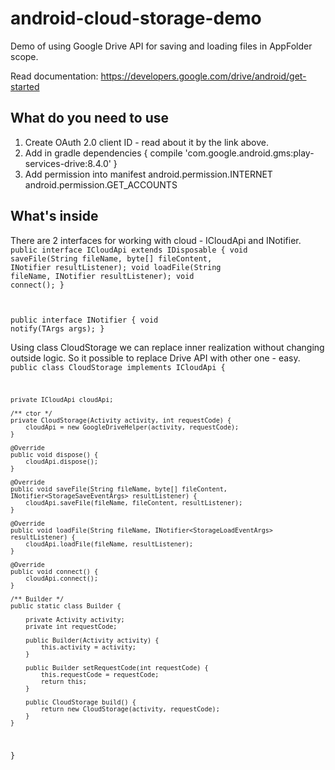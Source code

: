 # android-cloud-storage-demo
Demo of using Google Drive API for saving and loading files in AppFolder scope.

Read documentation: https://developers.google.com/drive/android/get-started


## What do you need to use

1. Create OAuth 2.0 client ID - read about it by the link above.
2. Add in gradle 
dependencies {
    compile 'com.google.android.gms:play-services-drive:8.4.0'
}
3. Add permission into manifest
android.permission.INTERNET
android.permission.GET_ACCOUNTS


## What's inside

There are 2 interfaces for working with cloud - ICloudApi and INotifier.
<code>
public interface ICloudApi extends IDisposable {
    void saveFile(String fileName, byte[] fileContent, INotifier<StorageSaveEventArgs> resultListener);
    void loadFile(String fileName, INotifier<StorageLoadEventArgs> resultListener);
    void connect();
}

public interface INotifier<TArgs extends EventArgs> {
    void notify(TArgs args);
}
</code>

Using class CloudStorage we can replace inner realization without changing outside logic.
So it possible to replace Drive API with other one - easy.
<code>
public class CloudStorage implements ICloudApi {

    private ICloudApi cloudApi;

    /** ctor */
    private CloudStorage(Activity activity, int requestCode) {
        cloudApi = new GoogleDriveHelper(activity, requestCode);
    }

    @Override
    public void dispose() {
        cloudApi.dispose();
    }

    @Override
    public void saveFile(String fileName, byte[] fileContent, INotifier<StorageSaveEventArgs> resultListener) {
        cloudApi.saveFile(fileName, fileContent, resultListener);
    }

    @Override
    public void loadFile(String fileName, INotifier<StorageLoadEventArgs> resultListener) {
        cloudApi.loadFile(fileName, resultListener);
    }

    @Override
    public void connect() {
        cloudApi.connect();
    }

    /** Builder */
    public static class Builder {

        private Activity activity;
        private int requestCode;

        public Builder(Activity activity) {
            this.activity = activity;
        }

        public Builder setRequestCode(int requestCode) {
            this.requestCode = requestCode;
            return this;
        }

        public CloudStorage build() {
            return new CloudStorage(activity, requestCode);
        }
    }

}
</code>
